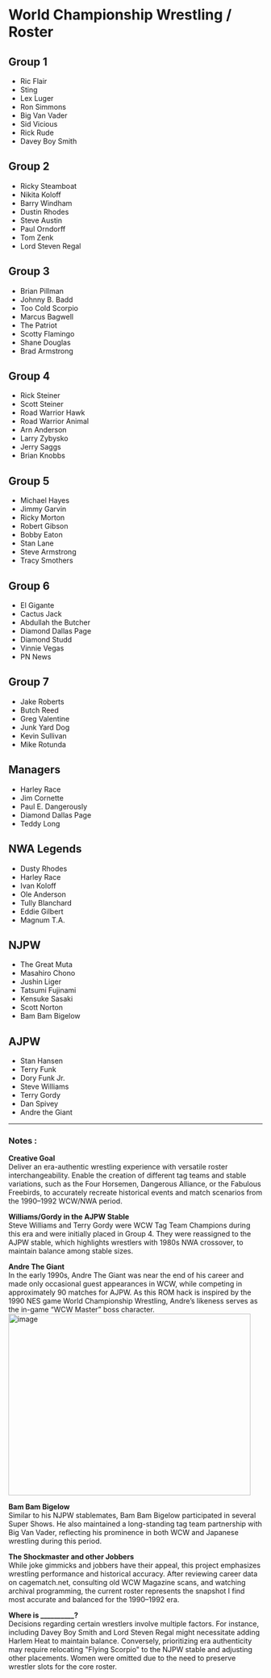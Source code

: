 # World Championship Wrestling / Roster

## Group 1
- Ric Flair
- Sting
- Lex Luger
- Ron Simmons
- Big Van Vader
- Sid Vicious
- Rick Rude
- Davey Boy Smith

## Group 2
- Ricky Steamboat
- Nikita Koloff
- Barry Windham
- Dustin Rhodes
- Steve Austin
- Paul Orndorff
- Tom Zenk
- Lord Steven Regal

## Group 3
- Brian Pillman
- Johnny B. Badd
- Too Cold Scorpio
- Marcus Bagwell
- The Patriot
- Scotty Flamingo
- Shane Douglas
- Brad Armstrong

## Group 4
- Rick Steiner
- Scott Steiner
- Road Warrior Hawk
- Road Warrior Animal
- Arn Anderson
- Larry Zybysko
- Jerry Saggs
- Brian Knobbs

## Group 5
- Michael Hayes
- Jimmy Garvin
- Ricky Morton
- Robert Gibson
- Bobby Eaton
- Stan Lane
- Steve Armstrong
- Tracy Smothers

## Group 6
- El Gigante
- Cactus Jack
- Abdullah the Butcher
- Diamond Dallas Page
- Diamond Studd
- Vinnie Vegas
- PN News

## Group 7
- Jake Roberts
- Butch Reed
- Greg Valentine
- Junk Yard Dog
- Kevin Sullivan
- Mike Rotunda

## Managers
- Harley Race
- Jim Cornette
- Paul E. Dangerously
- Diamond Dallas Page
- Teddy Long

## NWA Legends
- Dusty Rhodes
- Harley Race
- Ivan Koloff
- Ole Anderson
- Tully Blanchard
- Eddie Gilbert
- Magnum T.A.

## NJPW
- The Great Muta
- Masahiro Chono
- Jushin Liger
- Tatsumi Fujinami
- Kensuke Sasaki
- Scott Norton
- Bam Bam Bigelow

## AJPW
- Stan Hansen
- Terry Funk
- Dory Funk Jr.
- Steve Williams
- Terry Gordy
- Dan Spivey
- Andre the Giant

---

### Notes :

**Creative Goal**  
Deliver an era-authentic wrestling experience with versatile roster interchangeability. Enable the creation of different tag teams and stable variations, such as the Four Horsemen, Dangerous Alliance, or the Fabulous Freebirds, to accurately recreate historical events and match scenarios from the 1990–1992 WCW/NWA period.  

**Williams/Gordy in the AJPW Stable**  
Steve Williams and Terry Gordy were WCW Tag Team Champions during this era and were initially placed in Group 4. They were reassigned to the AJPW stable, which highlights wrestlers with 1980s NWA crossover, to maintain balance among stable sizes.    

**Andre The Giant**  
In the early 1990s, Andre The Giant was near the end of his career and made only occasional guest appearances in WCW, while competing in approximately 90 matches for AJPW. As this ROM hack is inspired by the 1990 NES game World Championship Wrestling, Andre’s likeness serves as the in-game “WCW Master” boss character.  
<img width="480" height="360" alt="image" src="https://github.com/user-attachments/assets/48976ec4-64c3-4caf-b5bd-29b411dcce8d" />
  
**Bam Bam Bigelow**  
Similar to his NJPW stablemates, Bam Bam Bigelow participated in several Super Shows. He also maintained a long-standing tag team partnership with Big Van Vader, reflecting his prominence in both WCW and Japanese wrestling during this period.  

**The Shockmaster and other Jobbers**  
While joke gimmicks and jobbers have their appeal, this project emphasizes wrestling performance and historical accuracy. After reviewing career data on cagematch.net, consulting old WCW Magazine scans, and watching archival programming, the current roster represents the snapshot I find most accurate and balanced for the 1990–1992 era.  

**Where is __________?**  
Decisions regarding certain wrestlers involve multiple factors. For instance, including Davey Boy Smith and Lord Steven Regal might necessitate adding Harlem Heat to maintain balance. Conversely, prioritizing era authenticity may require relocating "Flying Scorpio" to the NJPW stable and adjusting other placements. Women were omitted due to the need to preserve wrestler slots for the core roster.  






